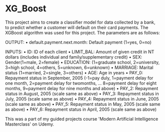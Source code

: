 # XG_Boost
This project aims to create a classifier model for data collected by a bank, to predict whether a customer will default on their card payments. The XGBoost algorithm was used for this project.
The parameters are as follows:

OUTPUT:
• default.payment.next.month: Default payment (1=yes, 0=no)

INPUTS:
• ID: ID of each client
• LIMIT_BAL: Amount of given credit in NT dollars (includes individual and family/supplementary credit)
• SEX: Gender(1=male, 2=female)
• EDUCATION: (1=graduate school, 2=university, 3=high school, 4=others, 5=unknown, 6=unknown)
• MARRIAGE: Marital status (1=married, 2=single, 3=others)
• AGE: Age in years
• PAY_0: Repayment status in September, 2005 (-1=pay duly, 1=payment delay for one month, 2=payment delay for twomonths, ... 8=payment delay for eight months, 9=payment delay for nine months and above)
• PAY_2: Repayment status in August, 2005 (scale same as above)
• PAY_3: Repayment status in July, 2005 (scale same as above)
• PAY_4: Repayment status in June, 2005 (scale same as above)
• PAY_5: Repayment status in May, 2005 (scale same as above)
• PAY_6: Repayment status in April, 2005 (scale same as above)

This was a part of my guided projects course 'Modern Artificial Intelligence Masterclass' on Udemy.

